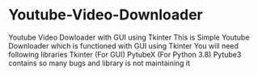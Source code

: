 # Youtube-Video-Downloader
Youtube Video Dowloader with GUI using Tkinter  This is Simple Youtube Downloader which is functioned with GUI using Tkinter  You will need following libraries  Tkinter (For GUI) PytubeX (For Python 3.8) Pytube3 contains so many bugs and library is not maintaining it
